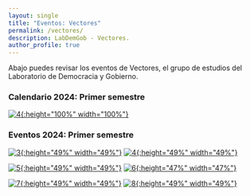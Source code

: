 ```yaml
---
layout: single
title: "Eventos: Vectores"
permalink: /vectores/
description: LabDemGob - Vectores.
author_profile: true
---
```



Abajo puedes revisar los eventos de Vectores, el grupo de estudios del Laboratorio de Democracia y Gobierno.



### Calendario 2024: Primer semestre

[![4](/vectores/2024-01.png){:height="100%" width="100%"}](/vectores/2024-01.png) 


### Eventos 2024: Primer semestre

[![3](/vectores/20240529.png){:height="49%" width="49%"}](/vectores/20240529.png) [![4](/vectores/20240605.png){:height="49%" width="49%"}](/vectores/20240605.png)

[![5](/vectores/20240612.png){:height="49%" width="49%"}](/vectores/20240612.png) [![6](/vectores/20240627.png){:height="47%" width="47%"}](/vectores/20240627.png)

[![7](/vectores/20240703.png){:height="49%" width="49%"}](/vectores/20240703.png) [![8](/vectores/20240711.png){:height="49%" width="49%"}](/vectores/20240711.png)
